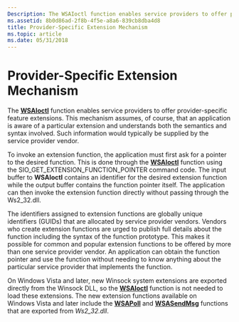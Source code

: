 ```yaml
---
Description: The WSAIoctl function enables service providers to offer provider-specific feature extensions.
ms.assetid: 8b0d86ad-2f8b-4f5e-a8a6-839cb8dba4d8
title: Provider-Specific Extension Mechanism
ms.topic: article
ms.date: 05/31/2018
---
```


# Provider-Specific Extension Mechanism

The [**WSAIoctl**](/windows/desktop/api/Winsock2/nf-winsock2-wsaioctl) function enables service providers to offer provider-specific feature extensions. This mechanism assumes, of course, that an application is aware of a particular extension and understands both the semantics and syntax involved. Such information would typically be supplied by the service provider vendor.

To invoke an extension function, the application must first ask for a pointer to the desired function. This is done through the [**WSAIoctl**](/windows/desktop/api/Winsock2/nf-winsock2-wsaioctl) function using the SIO\_GET\_EXTENSION\_FUNCTION\_POINTER command code. The input buffer to **WSAIoctl** contains an identifier for the desired extension function while the output buffer contains the function pointer itself. The application can then invoke the extension function directly without passing through the Ws2\_32.dll.

The identifiers assigned to extension functions are globally unique identifiers (GUIDs) that are allocated by service provider vendors. Vendors who create extension functions are urged to publish full details about the function including the syntax of the function prototype. This makes it possible for common and popular extension functions to be offered by more than one service provider vendor. An application can obtain the function pointer and use the function without needing to know anything about the particular service provider that implements the function.

On Windows Vista and later, new Winsock system extensions are exported directly from the Winsock DLL, so the [**WSAIoctl**](/windows/desktop/api/Winsock2/nf-winsock2-wsaioctl) function is not needed to load these extensions. The new extension functions available on Windows Vista and later include the [**WSAPoll**](/windows/win32/api/winsock2/nf-winsock2-wsapoll) and [**WSASendMsg**](/windows/desktop/api/winsock2/nf-winsock2-wsasendmsg) functions that are exported from *Ws2\_32.dll*.

 

 